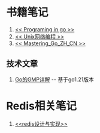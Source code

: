 # 书籍笔记

1. [<< Programing in go >>](Programing-in-go/readme.md)
2. [<< Unix网络编程 >>](Unix-Network-Programming/README.md)
3. [<< Mastering_Go_ZH_CN >>](Mastering-go/README.md)


## 技术文章
1. [Go的GMP详解](Notes/GMP.md) -- 基于go1.21版本


# Redis相关笔记
1. [<<redis设计与实现>>](The-Design-and-Implementation-of-Redis/README.md)